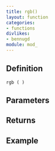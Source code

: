 ```yaml
---
title: rgb()
layout: function
categories:
- functions
divlikes:
- bennugd
module: mod_
---
```


## Definition

    rgb ( )

## Parameters

## Returns

## Example
